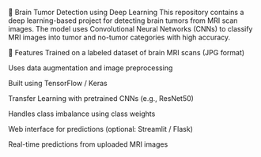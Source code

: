🧠 Brain Tumor Detection using Deep Learning
This repository contains a deep learning-based project for detecting brain tumors from MRI scan images. The model uses Convolutional Neural Networks (CNNs) to classify MRI images into tumor and no-tumor categories with high accuracy.

🚀 Features
Trained on a labeled dataset of brain MRI scans (JPG format)

Uses data augmentation and image preprocessing

Built using TensorFlow / Keras

Transfer Learning with pretrained CNNs (e.g., ResNet50)

Handles class imbalance using class weights

Web interface for predictions (optional: Streamlit / Flask)

Real-time predictions from uploaded MRI images
